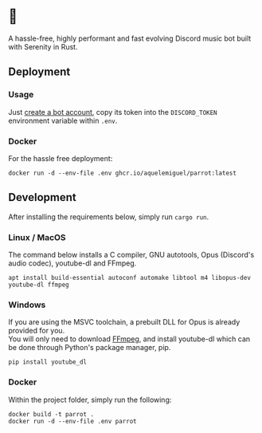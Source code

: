 # 🦜
A hassle-free, highly performant and fast evolving Discord music bot built with Serenity in Rust.

## Deployment

### Usage
Just [create a bot account](https://github.com/aquelemiguel/parrot/wiki/Create-Your-Discord-Bot), copy its token into the `DISCORD_TOKEN` environment variable within `.env`.

### Docker

For the hassle free deployment:

```shell
docker run -d --env-file .env ghcr.io/aquelemiguel/parrot:latest
```

## Development

After installing the requirements below, simply run `cargo run`.

### Linux / MacOS
The command below installs a C compiler, GNU autotools, Opus (Discord's audio codec), youtube-dl and FFmpeg.


```shell
apt install build-essential autoconf automake libtool m4 libopus-dev youtube-dl ffmpeg
```

### Windows
If you are using the MSVC toolchain, a prebuilt DLL for Opus is already provided for you.  
You will only need to download [FFmpeg](https://ffmpeg.org/download.html), and install youtube-dl which can be done through Python's package manager, pip.
```shell
pip install youtube_dl
```

### Docker

Within the project folder, simply run the following:

```shell
docker build -t parrot .
docker run -d --env-file .env parrot
```

